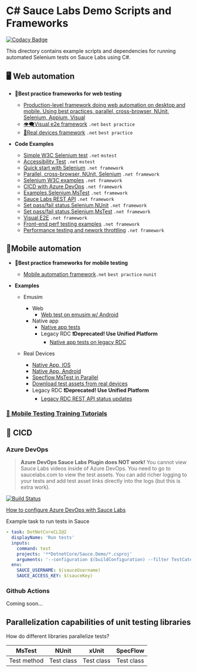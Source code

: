 # C# Sauce Labs Demo Scripts and Frameworks
[![Codacy Badge](https://api.codacy.com/project/badge/Grade/728698e058a04148a6a0da043ef7be1e)](https://app.codacy.com/gh/saucelabs-training/demo-csharp?utm_source=github.com&utm_medium=referral&utm_content=saucelabs-training/demo-csharp&utm_campaign=Badge_Grade_Dashboard)


This directory contains example scripts and dependencies for running automated Selenium tests on Sauce Labs using C#.

## 🖥 Web automation

* **🥇Best practice frameworks for web testing**
  * [Production-level framework doing web automation on desktop and mobile. Using best practices, parallel, cross-browser, NUnit, Selenium, Appium, Visual](./DotnetCore/Sauce.Demo/Core.BestPractices.Web)
  * [👁‍🗨Visual e2e framework](./DotnetCore/Sauce.Demo/Core.BestPractices.Web/Tests/Desktop/VisualTests.cs) `.net` `best practice`
  * [📱Real devices framework](./DotnetCore/Sauce.Demo/Core.BestPractices.Web/Tests/Mobile) `.net` `best practice`
  
* **Code Examples**
  * [Simple W3C Selenium test](./DotnetCore/Sauce.Demo/Core.Selenium.Examples/SimpleSauceTests.cs) `.net` `mstest`
  * [Accessibility Test](./DotnetCore/Sauce.Demo/Core.Selenium.Examples/AxeAccesibility.cs) `.net` `mstest`
  * [Quick start with Selenium](./SauceExamples/SeleniumNunit/SimpleExamples/SimpleSauceTest.cs) `.net framework`
  * [Parallel, cross-browser, NUnit, Selenium](./SauceExamples/Web.Tests/BestPractices/test) `.net framework`
  * [Selenium W3C examples](./SauceExamples/Selenium4DotNetFramework/Selenium4SauceTests.cs) `.net framework`
  * [CICD with Azure DevOps](https://ultimateqa.com/tfs-vsts-and-azure-devops/#Sauce_Labs_with_Azure_DevOps) `.net framework`
  * [Examples,Selenium,MsTest](./SauceExamples/SeleniumMsTest) `.net framework`
  * [Sauce Labs REST API](./SauceExamples/SeleniumNunit/SimpleExamples/RestApiForVdc.cs) `.net framework`
  * [Set pass/fail status,Selenium,NUnit](https://github.com/saucelabs-training/demo-csharp/blob/5d7e8731e4120ae381d8ff14bcf58d672b3bc2fc/SauceExamples/Web.Tests/BestPractices/test/BaseTest.cs#L60) `.net framework`
  * [Set pass/fail status,Selenium,MsTest](https://github.com/saucelabs-training/demo-csharp/blob/5d7e8731e4120ae381d8ff14bcf58d672b3bc2fc/SauceExamples/SeleniumMsTest/ParallelTests/DataDriven/DataDrivenCrossBrowserParallelMethods.cs#L84) `.net framework`
  * [Visual E2E](./SauceExamples/SeleniumNunit/Visual) `.net framework`
  * [Front-end perf testing examples](./SauceExamples/SeleniumNunit/SaucePerformance/PerformanceDemo.cs) `.net framework`
  * [Performance testing and nework throttling](./SauceExamples/SeleniumNunit/SaucePerformance/CustomCapabilitiesTests.cs) `.net framework`


## 📱Mobile automation

* **🥇Best practice frameworks for mobile testing**
  * [Mobile automation framework](./SauceExamples/Core.Appium.MsTest.BestPractices)`.net` `best practice` `nunit`

* **Examples**
  * Emusim
    * Web
      * [Web test on emusim w/ Android](./SauceExamples/Core.Appium.MsTest.Scripts/Emusim/Browser/AndroidWebTests.cs)
    * Native app
      * [Native app tests](./SauceExamples/DotnetFramework/Appium/Appium4.NUnit.Scripts/RealDevices/NativeApp/UP)
      * Legacy RDC **❗️Deprecated! Use Unified Platform**
        * [Native app tests on legacy RDC](./SauceExamples/Core.Appium.MsTest.Scripts/RealDevices/NativeApp/LegacyRdc)
    
  * Real Devices
    * [Native App, IOS](./SauceExamples/DotnetFramework/Appium/Appium4.NUnit.Scripts/RealDevices/NativeApp/UP/GetStartedIos.cs)
    * [Native App, Android](./SauceExamples/DotnetFramework/Appium/Appium4.NUnit.Scripts/RealDevices/NativeApp/UP/AndroidAdvanced.cs)
    * [Specflow,MsTest in Parallel](./SauceExamples/DotnetCore/Core.Selenium4.MsTest.Scripts/SpecFlow)
    * [Download test assets from real devices](./SauceExamples/Core.Appium.MsTest.Scripts/RealDevices/NativeApp/DownloadAssets.cs)
    * Legacy RDC **❗️Deprecated! Use Unified Platform**
      * [Legacy RDC REST API status updates](./SauceExamples/Core.Appium.MsTest.Scripts/RealDevices/NativeApp/LegacyRdc/iOSExamples.cs)

### [📕 Mobile Testing Training Tutorials](https://github.com/saucelabs-training/demo-java/blob/master/TRAINING.md)


## 🚀 CICD

### Azure DevOps

> **Azure DevOps Sauce Labs Plugin does NOT work!** You cannot view Sauce Labs videos inside of Azure DevOps. You need to go to saucelabs.com to view the test assets. You can add richer logging to your tests and add test asset links directly into the logs (but this is extra work).

[![Build Status](https://dev.azure.com/nikolayadvolodkin/SauceExamples/_apis/build/status/ADO%20Desktop%20Tests?branchName=master)](https://dev.azure.com/nikolayadvolodkin/SauceExamples/_build/latest?definitionId=37&branchName=master)

[How to configure Azure DevOps with Sauce Labs](https://ultimateqa.com/tfs-vsts-and-azure-devops/#C_with_Sauce_Labs_and_Azure_DevOps)

Example task to run tests in Sauce
```yml
- task: DotNetCoreCLI@2
  displayName: 'Run tests'
  inputs:
    command: test
    projects: '**DotnetCore/Sauce.Demo/*.csproj'
    arguments: '--configuration $(buildConfiguration) --filter TestCategory=desktop'
  env:
    SAUCE_USERNAME: $(sauceUsername)
    SAUCE_ACCESS_KEY: $(sauceKey)
```

### Github Actions

Coming soon...


## Parallelization capabilities of unit testing libraries

How do different libraries parallelize tests?

|MsTest|NUnit|xUnit|SpecFlow|
|:-------------:|:-------------:|:-------------:|:-------------:|
|Test method|Test class|Test class|Test class|


